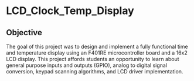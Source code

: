 # LCD_Clock_Temp_Display

## Objective
The goal of this project was to design and implement a fully functional time and temperature display using an F401RE microcontroller board and a 16x2 LCD display. This project affords students an opportunity to learn about general purpose inputs and outputs (GPIO), analog to digital signal conversion, keypad scanning algorithms, and LCD driver implementation. 
